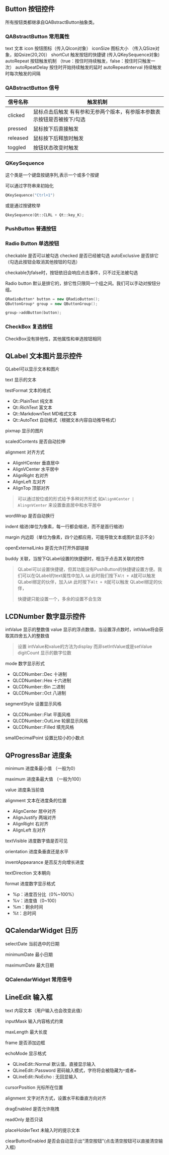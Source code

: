 ## Button 按钮控件

所有按钮类都继承自QABstractButton抽象类。

### QABstractButton 常用属性
text 文本
icon 按钮图标（传入QIcon对象）
iconSize 图标大小 （传入QSize对象，如Qsize(20,20)）
shortCut 触发按钮的快捷键 (传入QKeySequence对象)
autoRepeat 按钮触发机制 （true：按住时持续触发，false：按住时只触发一次）
autoRpeatDelay 按住时开始持续触发的延时
autoRepeatInterval 持续触发时每次触发的间隔
### QABstractButton 信号

| 信号名称     | 触发机制                                  |
| -------- | ------------------------------------- |
| clicked  | 鼠标点击后触发 有有参和无参两个版本，有参版本参数表示按钮是否被按下/勾选 |
| pressed  | 鼠标按下后直接触发                             |
| released | 鼠标按下后释放时触发                            |
| toggled  | 按钮状态改变时触发                             |

### QKeySequence

这个类是一个键盘按键序列,表示一个或多个按键

可以通过字符串来初始化
```C++
QKeySequence("Ctrl+1")
```

或是通过按键枚举
```C++
QkeySequence(Qt::CLRL + Qt::key_K);
```

### PushButton 普通按钮



### Radio Button 单选按钮

checkable 是否可以被勾选
checked 是否已经被勾选
autoExclusive 是否排它（勾选此按钮会取消其他按钮的勾选）

checkable为false时，按钮依旧会响应点击事件，只不过无法被勾选

Radio button 默认是排它的，排它性只限同一个组之间。我们可以手动对按钮分组。

```C++
QRadioButton* button = new QRadioButton();
QButtonGroup* group = new QButtonGroup();

group->addButton(button);
```

### CheckBox 复选按钮

CheckBox没有排他性，其他属性和单选按钮相同

## QLabel 文本图片显示控件

QLabel可以显示文本和图片

text 显示的文本

testFormat 文本的格式
- Qt::PlainText 纯文本
- Qt::RichText 富文本
- Qt::MarkdownText MD格式文本
- Qt::AutoText 自动格式（根据文本内容自动推导格式）


pixmap 显示的图片

scaledContents 是否自动拉伸

alignment 对齐方式
- AlignHCenter 垂直居中
- AlignVCenter 水平居中
- AlignRight 右对齐
- AlignLeft 左对齐
- AlignTop 顶部对齐

>可以通过按位或的形式给予多种对齐形式
>如`AlignHCenter | AlingnVCenter` 来设置垂直居中和水平居中

wordWrap 是否自动换行

indent  缩进(单位为像素，每一行都会缩进，而不是首行缩进)

margin 内边距（单位为像素，四个边都应用，可能导致文本或图片显示不全）

openExternalLinks 是否允许打开外部链接

buddy 关联，当按下QLabel设置的快捷键时，相当于点击其关联的控件

>QLabel可以设置快捷键，但其功能没有PushButton的快捷键设置方便。我们可以在QLabel的text属性中加入 `&A` 此时我们按下`Alt + A`就可以触发 QLabel绑定的伙伴，加入`&R` 此时按下`Alt + R`就可以触发 QLabel绑定的伙伴，
>
>快捷键只能设置一个，多余的设置不会生效

## LCDNumber 数字显示控件

intValue 显示的整数值
value 显示的浮点数值，当设置浮点数时，intValue将会获取其四舍五入的整数值
> 设置 intValue和value的方法为display 而非setIntValue或是setValue
digitCount 显示的数字位数

mode 数字显示形式
- QLCDNumber::Dec 十进制
- QLCDNumber::Hex 十六进制
- QLCDNumber::Bin 二进制
- QLCDNumber::Oct 八进制

segmentStyle 设置显示风格

- QLCDNumber::Flat 平面风格
- QLCDNumber::OutLine 轮廓显示风格
- QLCDNumber::Filled 填充风格

smallDecimalPoint 设置比较小的小数点

## QProgressBar 进度条

minimum 进度条最小值 （一般为0）

maximum 进度条最大值 （一般为100）

value 进度条当前值

alignment 文本在进度条的位置
- AlignCenter 居中对齐
- AlignJustify 两端对齐
- AlignRight 右对齐
- AlignLeft 左对齐

textVisible 进度数字值是否可见

orientation 进度条垂直还是水平

inventAppearance 是否反方向增长进度

textDirection 文本朝向

format 进度数字显示格式
- %p：进度百分比（0%~100%）
- %v：进度值（0~100）
- %m：剩余时间
- %t：总时间

## QCalendarWidget 日历
selectDate 当前选中的日期

minimumDate 最小日期

maximumDate 最大日期



### QCalendarWidget 常用信号

## LineEdit 输入框

text 内容文本（用户输入也会改变此值）

inputMask 输入内容格式约束

maxLength 最大长度

frame 是否添加边框

echoMode 显示格式
- QLineEdit::Normal 默认值，直接显示输入
- QLineEdit::Password 密码输入模式，字符将会被隐藏为`*`或者`=`
- QLineEdit::NoEcho : 无回显输入

cursorPosition 光标所在位置

alignment 文字对齐方式，设置水平和垂直方向对齐

dragEnabled 是否允许拖拽

readOnly 是否只读

placeHolderText 未输入时的提示文本

clearButtonEnabled 是否会自动显示出“清空按钮"(点击清空按钮可以直接清空输入框)